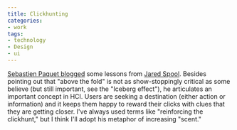 ```yaml
---
title: Clickhunting
categories:
- work
tags:
- technology
- Design
- ui
---
```


[Sebastien Paquet blogged][1] some lessons from [Jared Spool][2].  Besides pointing out that "above the fold" is not as show-stoppingly critical as some believe (but still important, see the "Iceberg effect"), he articulates an important concept in HCI.  Users are seeking a destination (either action or information) and it keeps them happy to reward their clicks with clues that they are getting closer.  I've always used terms like "reinforcing the clickhunt," but I think I'll adopt his metaphor of increasing "scent."

   [1]: http://radio.weblogs.com/0110772/2006/04/25.html#a1755
   [2]: http://www.uie.com/brainsparks/author/jared/
